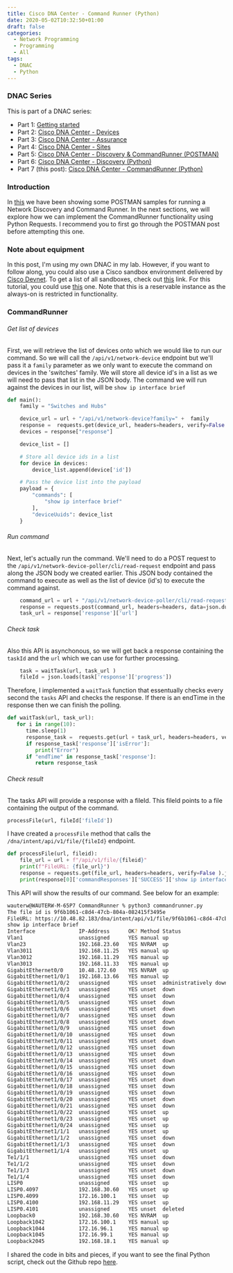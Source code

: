 ```yaml
---
title: Cisco DNA Center - Command Runner (Python)
date: 2020-05-02T10:32:50+01:00
draft: false
categories:
  - Network Programming
  - Programming
  - All
tags:
  - DNAC
  - Python
---
```

### DNAC Series

This is part of a DNAC series:

- Part 1: [Getting started](https://blog.wimwauters.com/networkprogrammability/2020-04-22_dnac_gettingstarted/)
- Part 2: [Cisco DNA Center - Devices](https://blog.wimwauters.com/networkprogrammability/2020-04-24_dnac_part1_pythonrequests/)
- Part 3: [Cisco DNA Center - Assurance](https://blog.wimwauters.com/networkprogrammability/2020-04-25_dnac_part2_pythonrequests/)
- Part 4: [Cisco DNA Center - Sites](https://blog.wimwauters.com/networkprogrammability/2020-04-27_dnac_part3_pythonrequests/)
- Part 5: [Cisco DNA Center - Discovery & CommandRunner (POSTMAN)](https://blog.wimwauters.com/networkprogrammability/2020-04-29_dnac_part4_postman_networkdiscovery/)
- Part 6: [Cisco DNA Center - Discovery (Python)](https://blog.wimwauters.com/networkprogrammability/2020-05-01_dnac_part5_pythonrequests/)
- Part 7 (this post): [Cisco DNA Center - CommandRunner (Python)](https://blog.wimwauters.com/networkprogrammability/2020-05-02_dnac_part6_pythonrequests/)


### Introduction
 In [this](https://blog.wimwauters.com/networkprogrammability/2020-04-29_dnac_part4_postman_networkdiscovery/) we have been showing some POSTMAN samples for running a Network Discovery and Command Runner. In the next sections, we will explore how we can implement the CommandRunner functionality using Python Requests. I recommend you to first go through the POSTMAN post before attempting this one.

### Note about equipment

In this post, I'm using my own DNAC in my lab. However, if you want to follow along, you could also use a Cisco sandbox environment delivered by [Cisco Devnet](https://developer.cisco.com). To get a list of all sandboxes, check out [this](https://devnetsandbox.cisco.com/) link. For this tutorial, you could use [this](https://devnetsandbox.cisco.com/RM/Diagram/Index/b8d7aa34-aa8f-4bf2-9c42-302aaa2daafb?diagramType=Topology) one. Note that this is a reservable instance as the always-on is restricted in functionality.

### CommandRunner


###### Get list of devices
First, we will retrieve the list of devices onto which we would like to run our command. So we will call the `/api/v1/network-device` endpoint but we'll pass it a `family` parameter as we only want to execute the command on devices in the 'switches' family. We will store all device id's in a list as we will need to pass that list in the JSON body. The command we will run against the devices in our list, will be `show ip interface brief`

```python
def main():
    family = "Switches and Hubs"

    device_url = url + "/api/v1/network-device?family=" +  family
    response =  requests.get(device_url, headers=headers, verify=False ).json()
    devices = response["response"]

    device_list = []

    # Store all device ids in a list
    for device in devices:
        device_list.append(device['id'])

    # Pass the device list into the payload
    payload = {
        "commands": [
            "show ip interface brief"
        ],
        "deviceUuids": device_list
    }
```
###### Run command

Next, let's actually run the command. We'll need to do a POST request to the `/api/v1/network-device-poller/cli/read-request` endpoint and pass along the JSON body we created earlier. This JSON body contained the command to execute as well as the list of device (id's) to execute the command against.

```python
    command_url = url + "/api/v1/network-device-poller/cli/read-request"
    response = requests.post(command_url, headers=headers, data=json.dumps(payload), verify=False ).json()
    task_url = response['response']['url']
```

###### Check task
Also this API is asynchonous, so we will get back a response containing the `taskId` and the `url` which we can use for further processing.

```python
    task = waitTask(url, task_url )
    fileId = json.loads(task['response']['progress'])
```
Therefore, I implemented a `waitTask` function that essentually checks every second the `tasks` API and checks the response. If there is an endTime in the response then we can finish the polling.

```python
def waitTask(url, task_url):
   for i in range(10):
      time.sleep(1)
      response_task =  requests.get(url + task_url, headers=headers, verify=False ).json()
      if response_task['response']['isError']:
         print("Error")
      if "endTime" in response_task['response']:
         return response_task
```

###### Check result
The tasks API will provide a response with a fileId. This fileId points to a file containing the output of the command. 

```python
processFile(url, fileId['fileId'])
```
I have created a `processFile` method that calls the `/dna/intent/api/v1/file/{fileId}` endpoint.
```python
def processFile(url, fileid):
    file_url = url + f"/api/v1/file/{fileid}"
    print(f"FileURL: {file_url}")
    response = requests.get(file_url, headers=headers, verify=False ).json()
    print(response[0]['commandResponses']['SUCCESS']['show ip interface brief'])
```
This API will show the results of our command. See below for an example:

```bash
wauterw@WAUTERW-M-65P7 CommandRunner % python3 commandrunner.py
The file id is 9f6b1061-c8d4-47cb-804a-082415f3495e
FileURL: https://10.48.82.183/dna/intent/api/v1/file/9f6b1061-c8d4-47cb-804a-082415f3495e
show ip interface brief
Interface              IP-Address      OK? Method Status                Protocol
Vlan1                  unassigned      YES manual up                    up      
Vlan23                 192.168.23.60   YES NVRAM  up                    up      
Vlan3011               192.168.11.25   YES manual up                    up      
Vlan3012               192.168.11.29   YES manual up                    up      
Vlan3013               192.168.11.33   YES manual up                    up      
GigabitEthernet0/0     10.48.172.60    YES NVRAM  up                    up      
GigabitEthernet1/0/1   192.168.13.66   YES manual up                    up      
GigabitEthernet1/0/2   unassigned      YES unset  administratively down down    
GigabitEthernet1/0/3   unassigned      YES unset  down                  down    
GigabitEthernet1/0/4   unassigned      YES unset  down                  down    
GigabitEthernet1/0/5   unassigned      YES unset  down                  down    
GigabitEthernet1/0/6   unassigned      YES unset  down                  down    
GigabitEthernet1/0/7   unassigned      YES unset  down                  down    
GigabitEthernet1/0/8   unassigned      YES unset  down                  down    
GigabitEthernet1/0/9   unassigned      YES unset  down                  down    
GigabitEthernet1/0/10  unassigned      YES unset  down                  down    
GigabitEthernet1/0/11  unassigned      YES unset  down                  down    
GigabitEthernet1/0/12  unassigned      YES unset  down                  down    
GigabitEthernet1/0/13  unassigned      YES unset  down                  down    
GigabitEthernet1/0/14  unassigned      YES unset  down                  down    
GigabitEthernet1/0/15  unassigned      YES unset  down                  down    
GigabitEthernet1/0/16  unassigned      YES unset  down                  down    
GigabitEthernet1/0/17  unassigned      YES unset  down                  down    
GigabitEthernet1/0/18  unassigned      YES unset  down                  down    
GigabitEthernet1/0/19  unassigned      YES unset  down                  down    
GigabitEthernet1/0/20  unassigned      YES unset  down                  down    
GigabitEthernet1/0/21  unassigned      YES unset  down                  down    
GigabitEthernet1/0/22  unassigned      YES unset  up                    up      
GigabitEthernet1/0/23  unassigned      YES unset  up                    up      
GigabitEthernet1/0/24  unassigned      YES unset  up                    up      
GigabitEthernet1/1/1   unassigned      YES unset  up                    up      
GigabitEthernet1/1/2   unassigned      YES unset  down                  down    
GigabitEthernet1/1/3   unassigned      YES unset  down                  down    
GigabitEthernet1/1/4   unassigned      YES unset  up                    up      
Te1/1/1                unassigned      YES unset  down                  down    
Te1/1/2                unassigned      YES unset  down                  down    
Te1/1/3                unassigned      YES unset  down                  down    
Te1/1/4                unassigned      YES unset  down                  down    
LISP0                  unassigned      YES unset  up                    up      
LISP0.4097             192.168.30.60   YES unset  up                    up      
LISP0.4099             172.16.100.1    YES unset  up                    up      
LISP0.4100             192.168.11.29   YES unset  up                    up      
LISP0.4101             unassigned      YES unset  deleted               down    
Loopback0              192.168.30.60   YES NVRAM  up                    up      
Loopback1042           172.16.100.1    YES manual up                    up      
Loopback1044           172.16.96.1     YES manual up                    up      
Loopback1045           172.16.99.1     YES manual up                    up      
Loopback2045           192.168.18.1    YES manual up                    up      
```
I shared the code in bits and pieces, if you want to see the final Python script, check out the Github repo [here](https://github.com/wiwa1978/blog-hugo-netlify-code/tree/master/DNAC_PythonRequests/CommandRunner).